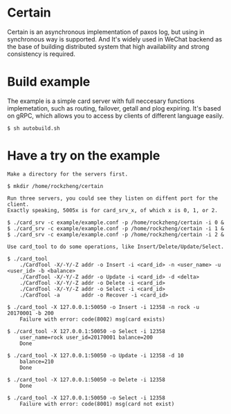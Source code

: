 # Certain

Certain is an asynchronous implementation of paxos log, but using in synchronous way is supported. And It's widely used in WeChat backend as the base of building distributed system that high availability and strong consistency is required.

# Build example

The example is a simple card server with full neccesary functions implemetation, such as routing, failover, getall and plog expiring. It's based on gRPC, which allows you to access by clients of different language easily.

    $ sh autobuild.sh

# Have a try on the example
    
    Make a directory for the servers first.
    
    $ mkdir /home/rockzheng/certain
    
    Run three servers, you could see they listen on diffent port for the client.
    Exactly speaking, 5005x is for card_srv_x, of which x is 0, 1, or 2.
    
    $ ./card_srv -c example/example.conf -p /home/rockzheng/certain -i 0 &
    $ ./card_srv -c example/example.conf -p /home/rockzheng/certain -i 1 &
    $ ./card_srv -c example/example.conf -p /home/rockzheng/certain -i 2 &
    
    Use card_tool to do some operations, like Insert/Delete/Update/Select.
    
    $ ./card_tool
        ./CardTool -X/-Y/-Z addr -o Insert -i <card_id> -n <user_name> -u <user_id> -b <balance>
        ./CardTool -X/-Y/-Z addr -o Update -i <card_id> -d <delta>
        ./CardTool -X/-Y/-Z addr -o Delete -i <card_id>
        ./CardTool -X/-Y/-Z addr -o Select -i <card_id>
        ./CardTool -a       addr -o Recover -i <card_id>
        
    $ ./card_tool -X 127.0.0.1:50050 -o Insert -i 12358 -n rock -u 20170001 -b 200
        Failure with error: code(8002) msg(card exists)
        
    $ ./card_tool -X 127.0.0.1:50050 -o Select -i 12358
        user_name=rock user_id=20170001 balance=200
        Done
        
    $ ./card_tool -X 127.0.0.1:50050 -o Update -i 12358 -d 10
        balance=210
        Done
        
    $ ./card_tool -X 127.0.0.1:50050 -o Delete -i 12358
        Done
        
    $ ./card_tool -X 127.0.0.1:50050 -o Select -i 12358
        Failure with error: code(8001) msg(card not exist)
